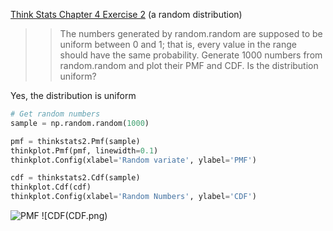 [Think Stats Chapter 4 Exercise 2](http://greenteapress.com/thinkstats2/html/thinkstats2005.html#toc41) (a random distribution)

>> The numbers generated by random.random are supposed to be uniform between 0 and 1; that is, every value in the range should have the same probability.
Generate 1000 numbers from random.random and plot their PMF and CDF. Is the distribution uniform?

Yes, the distribution is uniform

```python
# Get random numbers
sample = np.random.random(1000)

pmf = thinkstats2.Pmf(sample)
thinkplot.Pmf(pmf, linewidth=0.1)
thinkplot.Config(xlabel='Random variate', ylabel='PMF')

cdf = thinkstats2.Cdf(sample)
thinkplot.Cdf(cdf)
thinkplot.Config(xlabel='Random Numbers', ylabel='CDF')
```
![PMF](PMF.png)
![CDF(CDF.png)
